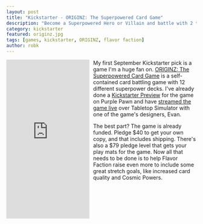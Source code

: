 ```yaml
---
layout: post
title: "Kickstarter - ORIGINZ: The Superpowered Card Game"
description: "Become a Superpowered Hero or Villain and battle with 2 to 8 players in ORIGINZ: The Superpowered Card Game."
category: kickstarter
featured: originz.jpg
tags: [games, kickstarter, ORIGINZ, flavor faction]
author: robk
---
```

<iframe style="float:left;margin-right:10px;margin-bottom:10px;" frameborder="0" height="420" scrolling="no" src="https://www.kickstarter.com/projects/flavorfaction/originz-the-superpowered-card-game/widget/card.html?v=2" width="220"></iframe>

My first September Kickstarter pick is a game I'm a huge fan on. [ORIGINZ: The Superpowered Card Game](https://www.kickstarter.com/projects/flavorfaction/originz-the-superpowered-card-game/comments) is a self-contained card battling game with 12 different superpower decks. I've already done a [Kickstarter Preview](http://www.purplepawn.com/2016/09/kickstarter-preview-originz-the-superpowered-card-game/) for the game on Purple Pawn and have [streamed the game live](http://pawnsperspective.com/Originz-Tabletop-Simulator/) over Tabletop Simulator with one of the game's designers, Evan.

The best part? The game is already funded. Pledge $40 to get your own copy, and that includes shipping. There's also a $79 pledge level that gets your play mats for the game. Now all that needs to be done is to help Flavor Faction raise even more to include some great stretch goals, like increased card quality and Cosmic Powers.
